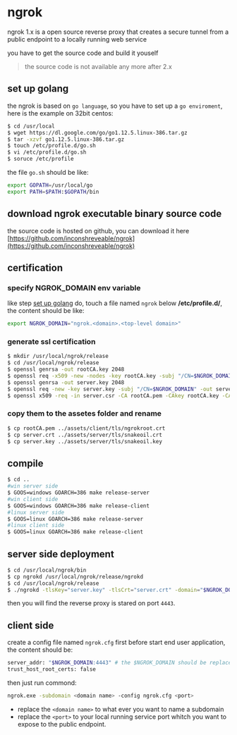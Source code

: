 # ngrok

ngrok 1.x is a open source reverse proxy that creates a secure tunnel from a public endpoint to a locally running web service

you have to get the source code and build it youself

> the source code is not available any more after 2.x

## set up golang

the ngrok is based on `go language`, so you have to set up a `go enviroment`, here is the example on 32bit centos:

```bash
$ cd /usr/local
$ wget https://dl.google.com/go/go1.12.5.linux-386.tar.gz
$ tar -xzvf go1.12.5.linux-386.tar.gz
$ touch /etc/profile.d/go.sh
$ vi /etc/profile.d/go.sh
$ soruce /etc/profile
```

the file `go.sh` should be like:

```sh
export GOPATH=/usr/local/go
export PATH=$PATH:$GOPATH/bin
```

## download ngrok executable binary source code

the source code is hosted on github, you can download it here [https://github.com/inconshreveable/ngrok](https://github.com/inconshreveable/ngrok)

## certification

### specify NGROK_DOMAIN env variable

like step [set up golang](#set-up-golang) do, touch a file named `ngrok` below **/etc/profile.d/**, the content should be like:

```sh
export NGROK_DOMAIN="ngrok.<domain>.<top-level domain>"
```

### generate ssl certification

```bash
$ mkdir /usr/local/ngrok/release
$ cd /usr/local/ngrok/release
$ openssl genrsa -out rootCA.key 2048
$ openssl req -x509 -new -nodes -key rootCA.key -subj "/CN=$NGROK_DOMAIN" -days 5000 -out rootCA.pem
$ openssl genrsa -out server.key 2048
$ openssl req -new -key server.key -subj "/CN=$NGROK_DOMAIN" -out server.csr
$ openssl x509 -req -in server.csr -CA rootCA.pem -CAkey rootCA.key -CAcreateserial -out server.crt -days 5000
```

### copy them to the assetes folder and rename

```bash
$ cp rootCA.pem ../assets/client/tls/ngrokroot.crt
$ cp server.crt ../assets/server/tls/snakeoil.crt
$ cp server.key ../assets/server/tls/snakeoil.key
```

## compile

```bash
$ cd ..
#win server side
$ GOOS=windows GOARCH=386 make release-server
#win client side
$ GOOS=windows GOARCH=386 make release-client
#linux server side
$ GOOS=linux GOARCH=386 make release-server
#linux client side
$ GOOS=linux GOARCH=386 make release-client
```

## server side deployment

```bash
$ cd /usr/local/ngrok/bin
$ cp ngrokd /usr/local/ngrok/release/ngrokd
$ cd /usr/local/ngrok/release
$ ./ngrokd -tlsKey="server.key" -tlsCrt="server.crt" -domain="$NGROK_DOMAIN" -httpAddr=":8081" -httpsAddr=":8082"
```

then you will find the reverse proxy is stared on port `4443`.

## client side

create a config file named `ngrok.cfg` first before start end user application, the content should be:

```bash
server_addr: "$NGROK_DOMAIN:4443" # the $NGROK_DOMAIN should be replace by the real value
trust_host_root_certs: false
```

then just run commond:

```bash
ngrok.exe -subdomain <domain name> -config ngrok.cfg <port>
```

* replace the `<domain name>` to what ever you want to name a subdomain
* replace the `<port>` to your local running service port whitch you want to expose to the public endpoint.